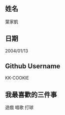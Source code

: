 姓名
----
葉家凱

日期
----
2004/01/13

Github Username
---------------
KK-COOKIE

我最喜歡的三件事
---------------
遊戲 唱歌 打球